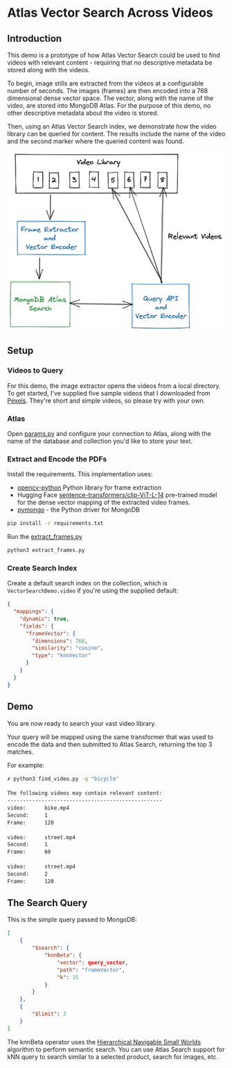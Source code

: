 # Atlas Vector Search Across Videos
## Introduction
This demo is a prototype of how Atlas Vector Search could be used to find videos with relevant content - requiring that no descriptive metadata be stored along with the videos.  

To begin, image stills are extracted from the videos at a configurable number of seconds. The images (frames) are then encoded into a 768 dimensional dense vector space. The vector, along with the name of the video, are stored into MongoDB Atlas. For the purpose of this demo, no other descriptive metadata about the video is stored. 

Then, using an Atlas Vector Search index, we demonstrate how the video library can be queried for content. The results include the name of the video and the second marker where the queried content was found.

![Architecture](images/architecture.png)

## Setup
### Videos to Query
For this demo, the image extractor opens the videos from a local directory. To get started, I've supplied five sample videos that I downloaded from [Pexels](https://www.pexels.com/videos/). They're short and simple videos, so please try with your own.

### Atlas
Open [params.py](params.py) and configure your connection to Atlas, along with the name of the database and collection you'd like to store your text. 
### Extract and Encode the PDFs
Install the requirements. This implementation uses:
* [opencv-python](https://pypi.org/project/opencv-python/) Python library for frame extraction
* Hugging Face [sentence-transformers/clip-ViT-L-14](https://huggingface.co/sentence-transformers/clip-ViT-L-14) pre-trained model for the dense vector mapping of the extracted video frames.
* [pymongo](https://pypi.org/project/pymongo/) - the Python driver for MongoDB

```zsh
pip install -r requirements.txt
```



Run the [extract_frames.py](extract_frames.py)
```python
python3 extract_frames.py
```
### Create Search Index
Create a default search index on the collection, which is `VectorSearchDemo.video` if you're using the supplied default:
```json
{
  "mappings": {
    "dynamic": true,
    "fields": {
      "frameVector": {
        "dimensions": 768,
        "similarity": "cosine",
        "type": "knnVector"
      }
    }
  }
}
```

## Demo
You are now ready to search your vast video library.

Your query will be mapped using the same transformer that was used to encode the data and then submitted to Atlas Search, returning the top 3 matches.

For example:

```zsh
✗ python3 find_video.py -q "bicycle"

The following videos may contain relevant content:
--------------------------------------------------
video:      bike.mp4
Second:     1
Frame:      120 

video:      street.mp4
Second:     1
Frame:      60 

video:      street.mp4
Second:     2
Frame:      120 
```

## The Search Query
This is the simple query passed to MongoDB:

```json
[
    {
        "$search": {
            "knnBeta": {
                "vector": query_vector,
                "path": "frameVector",
                "k": 15
            }
        }
    },
    {
        "$limit": 3
    }
]
```

The knnBeta operator uses the [Hierarchical Navigable Small Worlds](https://arxiv.org/abs/1603.09320) algorithm to perform semantic search. You can use Atlas Search support for kNN query to search similar to a selected product, search for images, etc.




